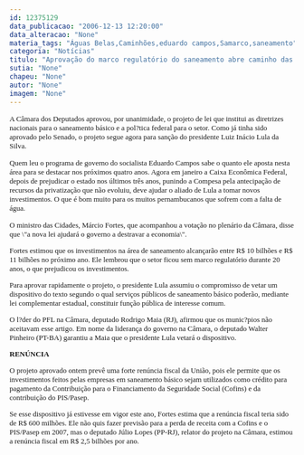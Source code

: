 ```yaml
---
id: 12375129
data_publicacao: "2006-12-13 12:20:00"
data_alteracao: "None"
materia_tags: "Águas Belas,Caminhões,eduardo campos,Samarco,saneamento"
categoria: "Notícias"
titulo: "Aprovação do marco regulatório do saneamento abre caminho das águas para Eduardo Campos"
sutia: "None"
chapeu: "None"
autor: "None"
imagem: "None"
---
```

<p><P><FONT face=Verdana size=2>A Câmara dos Deputados aprovou, por unanimidade, o projeto de lei que institui as diretrizes nacionais para o saneamento básico e a pol?tica federal para o setor. Como já tinha sido aprovado pelo Senado, o projeto segue agora para sanção do presidente Luiz Inácio Lula da Silva. </FONT></P></p>
<p><P><FONT face=Verdana size=2>Quem leu o programa de governo do socialista Eduardo Campos sabe o quanto ele aposta nesta área para se destacar nos próximos quatro anos. Agora em janeiro a Caixa Econômica Federal, depois de prejudicar o estado nos últimos três anos, punindo a Compesa pela antecipação de recursos da privatização que não evoluiu, deve ajudar o aliado de Lula a tomar novos investimentos. O que é bom muito para os muitos pernambucanos que sofrem com a falta de água.</P></p>
<p><P>O ministro das Cidades, Márcio Fortes, que acompanhou a votação no plenário da Câmara, disse que \"a nova lei ajudará o governo a destravar a economia\". </P></p>
<p><P>Fortes estimou que os investimentos na área de saneamento alcançarão entre R$ 10 bilhões e R$ 11 bilhões no próximo ano. Ele lembrou que o setor ficou sem marco regulatório durante 20 anos, o que prejudicou os investimentos. </P></p>
<p><P>Para aprovar rapidamente o projeto, o presidente Lula assumiu o compromisso de vetar um dispositivo do texto segundo o qual serviços públicos de saneamento básico poderão, mediante lei complementar estadual, constituir função pública de interesse comum. </P></p>
<p><P>O l?der do PFL na Câmara, deputado Rodrigo Maia (RJ), afirmou que os munic?pios não aceitavam esse artigo. Em nome da liderança do governo na Câmara, o deputado Walter Pinheiro (PT-BA) garantiu a Maia que o presidente Lula vetará o dispositivo. </P><B></p>
<p><P>RENÚNCIA </P></p>
<p><P></B>O projeto aprovado ontem prevê uma forte renúncia fiscal da União, pois ele permite que os investimentos feitos pelas empresas em saneamento básico sejam utilizados como crédito para pagamento da Contribuição para o Financiamento da Seguridade Social (Cofins) e da contribuição do PIS/Pasep. </P></p>
<p><P>Se esse dispositivo já estivesse em vigor este ano, Fortes estima que a renúncia fiscal teria sido de R$ 600 milhões. Ele não quis fazer previsão para a perda de receita com a Cofins e o PIS/Pasep em 2007, mas o deputado Júlio Lopes (PP-RJ), relator do projeto na Câmara, estimou a renúncia fiscal em R$ 2,5 bilhões por ano. </P></FONT> </p>
